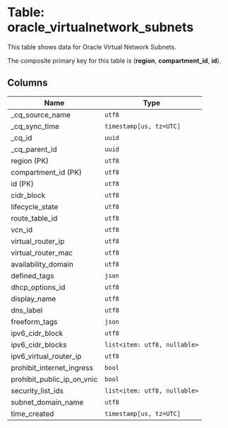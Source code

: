 # Table: oracle_virtualnetwork_subnets

This table shows data for Oracle Virtual Network Subnets.

The composite primary key for this table is (**region**, **compartment_id**, **id**).

## Columns

| Name          | Type          |
| ------------- | ------------- |
|_cq_source_name|`utf8`|
|_cq_sync_time|`timestamp[us, tz=UTC]`|
|_cq_id|`uuid`|
|_cq_parent_id|`uuid`|
|region (PK)|`utf8`|
|compartment_id (PK)|`utf8`|
|id (PK)|`utf8`|
|cidr_block|`utf8`|
|lifecycle_state|`utf8`|
|route_table_id|`utf8`|
|vcn_id|`utf8`|
|virtual_router_ip|`utf8`|
|virtual_router_mac|`utf8`|
|availability_domain|`utf8`|
|defined_tags|`json`|
|dhcp_options_id|`utf8`|
|display_name|`utf8`|
|dns_label|`utf8`|
|freeform_tags|`json`|
|ipv6_cidr_block|`utf8`|
|ipv6_cidr_blocks|`list<item: utf8, nullable>`|
|ipv6_virtual_router_ip|`utf8`|
|prohibit_internet_ingress|`bool`|
|prohibit_public_ip_on_vnic|`bool`|
|security_list_ids|`list<item: utf8, nullable>`|
|subnet_domain_name|`utf8`|
|time_created|`timestamp[us, tz=UTC]`|